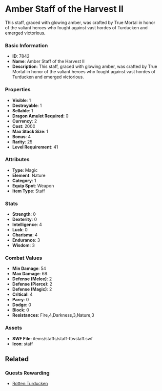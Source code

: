 # Amber Staff of the Harvest II

This staff, graced with glowing amber, was crafted by True Mortal in honor of the valiant heroes who fought against vast hordes of Turducken and emerged victorious.

### Basic Information

- **ID**: 7842
- **Name**: Amber Staff of the Harvest II
- **Description**: This staff, graced with glowing amber, was crafted by True Mortal in honor of the valiant heroes who fought against vast hordes of Turducken and emerged victorious.

### Properties

- **Visible**: 1
- **Destroyable**: 1
- **Sellable**: 1
- **Dragon Amulet Required**: 0
- **Currency**: 2
- **Cost**: 2000
- **Max Stack Size**: 1
- **Bonus**: 4
- **Rarity**: 25
- **Level Requirement**: 41

### Attributes

- **Type**: Magic
- **Element**: Nature
- **Category**: 1
- **Equip Spot**: Weapon
- **Item Type**: Staff

### Stats

- **Strength**: 0
- **Dexterity**: 0
- **Intelligence**: 4
- **Luck**: 0
- **Charisma**: 4
- **Endurance**: 3
- **Wisdom**: 3

### Combat Values

- **Min Damage**: 54
- **Max Damage**: 68
- **Defense (Melee)**: 2
- **Defense (Pierce)**: 2
- **Defense (Magic)**: 2
- **Critical**: 4
- **Parry**: 0
- **Dodge**: 0
- **Block**: 0
- **Resistances**: Fire,4,Darkness,3,Nature,3

### Assets

- **SWF File**: items/staffs/staff-ttwstaff.swf
- **Icon**: staff

## Related

### Quests Rewarding

- [Rotten Turducken](../quests/969-rotten-turducken.md)


